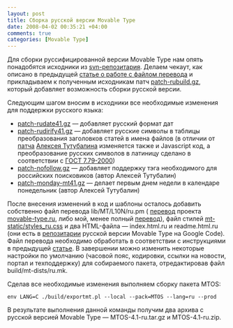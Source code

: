 ```yaml
---
layout: post
title: Сборка русской версии Movable Type
date: 2008-04-02 00:35:21 +04:00
comments: true
categories: [Movable Type]
---
```


Для сборки руссифицированной версии Movable Type нам опять понадобятся исходники из [svn-репозитария](https://github.com/movabletype/movabletype). Делаем чекаут, как описано в предыдущей [статье о работе с файлом перевода](/2008/03/30/rabota-s-failom-perevoda-mt/) и прикладываем к полученным исходникам патч [patch-rubuild.gz](/files/patch-rubuild.gz), который добавляет возможность сборки русской версии.

Следующим шагом вносим в исходники все необходимые изменения для поддержки русского языка:

- [patch-rudate41.gz](/files/patch-rudate41.gz) — добавляет русский формат дат
- [patch-rudirify41.gz](/files/patch-dirify.gz) — добавляет русские символы в таблицы преобразования заголовков статей в имена файлов (в отличии от [патча](https://blog.lexa.ru/files/patch-dirify.gz) [Алексея Тутубалина](https://blog.lexa.ru/) изменяется также и Javascript код, а преобразование русских символов в латиницу сделано в соответствии с [ГОСТ 7.79-2000](https://ru.wikipedia.org/wiki/ISO_9#.D0.93.D0.9E.D0.A1.D0.A2_7.79.E2.80.942000))
- [patch-nofollow.gz](https://blog.lexa.ru/files/patch-nofollow.gz) — добавляет поддержку тэга <noindex> необходимого для российских поисковиков (автор Алексей Тутубалин)
- [patch-monday-mt41.gz](https://blog.lexa.ru/files/patch-monday-mt41.gz) — делает первым днем недели в календаре понедельник (автор Алексей Тутубалин)

После внесения изменений в код и шаблоны осталось добавить собственно файл перевода lib/MT/L10N/ru.pm ( [перевод](https://movable-type.ru/forums/viewtopic.php?id=75) проекта [movable-type.ru](https://movable-type.ru), либо мой, менее полный [перевод](/files/ru.pm)), файл стилей [mt-static/styles\_ru.css](/files/styles_ru.css) и два HTML-файла — index.html.ru и readme.html.ru (они есть в [репозитарии](https://code.google.com/archive/p/movabletype/source ) русской версии Movable Type на Google Code). Файл перевода необходимо обработать в соответствии с инструкциями в предыдущей [статье](/2008/03/30/rabota-s-failom-perevoda-mt/). В завершении можно изменить некоторые настройки по умолчанию (часовой пояс, кодировки, ссылки на новости, портал и техподдержку) для собираемого пакета, отредактировав файл build/mt-dists/ru.mk.

Сделав все необходимые изменения выполняем сборку пакета MTOS:

    env LANG=C ./build/exportmt.pl --local --pack=MTOS --lang=ru --prod

В результате выполнения данной команды получим два архива с русской версией Movable Type — MTOS-4.1-ru.tar.gz и MTOS-4.1-ru.zip.
